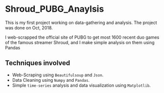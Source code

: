 # Shroud_PUBG_Anaylsis
This is my first project working on data-gathering and analysis. The project was done on Oct, 2018.

I web-scrapped the official site of PUBG to get most 1600 recent duo games of the famous streamer Shroud, and I make simple analysis on them using Pandas
## Techniques involved
* Web-Scraping using `Beautifulsoup` and `Json`.
* Data Cleaning using `Numpy` and `Pandas`.
* Simple `time-series` analysis and data visualization using `Matplotlib`.

